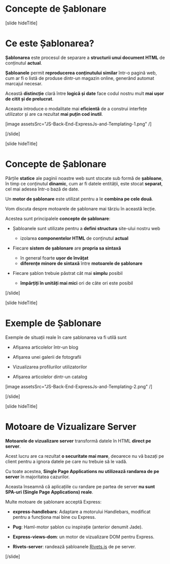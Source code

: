 # Concepte de Șablonare 

[slide hideTitle]

# Ce este Șablonarea?

**Șablonarea** este procesul de separare a **structurii unui document HTML** de conținutul **actual**.

**Șabloanele** permit **reproducerea conținutului similar** într-o pagină web, cum ar fi o listă de produse dintr-un magazin online, generând automat marcajul necesar.

Această **distincție** clară între **logică și date** face codul nostru mult **mai ușor de citit și de prelucrat**.

Aceasta introduce o modalitate mai **eficientă** de a construi interfețe utilizator și are ca rezultat **mai puțin cod inutil**.


[image assetsSrc="JS-Back-End-ExpressJs-and-Templating-1.png" /]




[/slide]

[slide hideTitle]

# Concepte de Șablonare

Părțile **statice** ale paginii noastre web sunt stocate sub formă de **șabloane**, în timp ce conținutul **dinamic**, cum ar fi datele entității, este stocat **separat**, cel mai adesea într-o bază de date.

Un **motor de șablonare** este utilizat pentru a le **combina pe cele două**.

Vom discuta despre motoarele de șablonare mai târziu în această lecție.

Acestea sunt principalele **concepte de șablonare**:

- Șabloanele sunt utilizate pentru a **defini structura** site-ului nostru web
    - izolarea **componentelor HTML** de conținutul **actual**

- Fiecare **sistem de șablonare** are **propria sa sintaxă**
    - în general foarte **ușor de învățat**
    - **diferențe minore de sintaxă** între **motoarele de șablonare**

- Fiecare șablon trebuie păstrat cât mai **simplu** posibil
    - **împărțiți în unități mai mici** ori de câte ori este posibil

[/slide]


[slide hideTitle]
# Exemple de Șablonare

Exemple de situații reale în care șablonarea va fi utilă sunt

- Afișarea articolelor într-un blog

- Afișarea unei galerii de fotografii

- Vizualizarea profilurilor utilizatorilor

- Afișarea articolelor dintr-un catalog

[image assetsSrc="JS-Back-End-ExpressJs-and-Templating-2.png" /]

[/slide]

[slide hideTitle]

# Motoare de Vizualizare Server

**Motoarele de vizualizare server** transformă datele în HTML **direct pe server**.

Acest lucru are ca rezultat **o securitate mai mare**, deoarece nu vă bazați pe client pentru a ignora datele pe care nu trebuie să le vadă.

Cu toate acestea, **Single Page Applications nu utilizează randarea de pe server** în majoritatea cazurilor.

Aceasta înseamnă că aplicațiile cu randare pe partea de server **nu sunt SPA-uri (Single Page Applications) reale**.

Multe motoare de șablonare acceptă Express:

- **express-handlebars**: Adaptare a motorului Handlebars, modificat pentru a funcționa mai bine cu Express.
  
- **Pug**: Haml\-motor șablon cu inspirație (anterior denumit Jade).
  
- **Express-views-dom**:  un motor de vizualizare DOM pentru Express.

- **Rivets-server**: randează șabloanele [Rivets.js](http://rivetsjs.com) de pe server.

[/slide]
